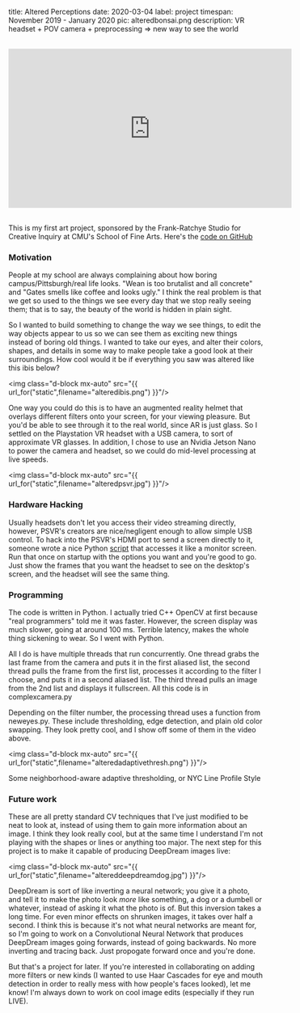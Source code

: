 title: Altered Perceptions
date: 2020-03-04
label: project
timespan: November 2019 - January 2020
pic: alteredbonsai.png
description: VR headset + POV camera + preprocessing => new way to see the world

<br>
<div style="text-align:center;" class="d-block mx-auto">
<iframe width="560" height="315" align="middle" src="https://www.youtube.com/embed/k4v0TsgcNes" frameborder="0" allow="accelerometer; autoplay; encrypted-media; gyroscope; picture-in-picture" allowfullscreen></iframe>
</div>
<br>

This is my first art project, sponsored by the Frank-Ratchye Studio for Creative Inquiry at CMU's School of Fine Arts. Here's the [code on GitHub](https://github.com/kongmunist/alteredperceptions)
<br>

### Motivation
People at my school are always complaining about how boring campus/Pittsburgh/real life looks. "Wean is too brutalist and all concrete" and "Gates smells like coffee and looks ugly." I think the real problem is that we get so used to the things we see every day that we stop really seeing them; that is to say, the beauty of the world is hidden in plain sight. 

So I wanted to build something to change the way we see things, to edit the way objects appear to us so we can see them as exciting new things instead of boring old things. I wanted to take our eyes, and alter their colors, shapes, and details in some way to make people take a good look at their surroundings. How cool would it be if everything you saw was altered like this ibis below?

<img class="d-block mx-auto" src="{{ url_for("static",filename="alteredibis.png") }}"/>

One way you could do this is to have an augmented reality helmet that overlays different filters onto your screen, for your viewing pleasure. But you'd be able to see through it to the real world, since AR is just glass. So I settled on the Playstation VR headset with a USB camera, to sort of approximate VR glasses. In addition, I chose to use an Nvidia Jetson Nano to power the camera and headset, so we could do mid-level processing at live speeds. 

<img class="d-block mx-auto" src="{{ url_for("static",filename="alteredpsvr.jpg") }}"/>

### Hardware Hacking
Usually headsets don't let you access their video streaming directly, however, PSVR's creators are nice/negligent enough to allow simple USB control. To hack into the PSVR's HDMI port to send a screen directly to it, someone wrote a nice Python [script](https://github.com/mungewell/pyPSVR) that accesses it like a monitor screen. Run that once on startup with the options you want and you're good to go. Just show the frames that you want the headset to see on the desktop's screen, and the headset will see the same thing.


### Programming
The code is written in Python. I actually tried C++ OpenCV at first because "real programmers" told me it was faster. However, the screen display was much slower, going at around 100 ms. Terrible latency, makes the whole thing sickening to wear. So I went with Python.

All I do is have multiple threads that run concurrently. One thread grabs the last frame from the camera and puts it in the first aliased list, the second thread pulls the frame from the first list, processes it according to the filter I choose, and puts it in a second aliased list. The third thread pulls an image from the 2nd list and displays it fullscreen. All this code is in complexcamera.py

Depending on the filter number, the processing thread uses a function from neweyes.py. These include thresholding, edge detection, and plain old color swapping. They look pretty cool, and I show off some of them in the video above. 

<img class="d-block mx-auto" src="{{ url_for("static",filename="alteredadaptivethresh.png") }}"/>
<p class="caption">Some neighborhood-aware adaptive thresholding, or NYC Line Profile Style</p>


### Future work

These are all pretty standard CV techniques that I've just modified to be neat to look at, instead of using them to gain more information about an image. I think they look really cool, but at the same time I understand I'm not playing with the shapes or lines or anything too major. The next step for this project is to make it capable of producing DeepDream images live:

<img class="d-block mx-auto" src="{{ url_for("static",filename="altereddeepdreamdog.jpg") }}"/>

DeepDream is sort of like inverting a neural network; you give it a photo, and tell it to make the photo look <i>more</i> like something, a dog or a dumbell or whatever, instead of asking it what the photo is of. But this inversion takes a long time. For even minor effects on shrunken images, it takes over half a second. I think this is because it's not what neural networks are meant for, so I'm going to work on a Convolutional Neural Network that produces DeepDream images going forwards, instead of going backwards. No more inverting and tracing back. Just propogate forward once and you're done. 

But that's a project for later. If you're interested in collaborating on adding more filters or new kinds (I wanted to use Haar Cascades for eye and mouth detection in order to really mess with how people's faces looked), let me know! I'm always down to work on cool image edits (especially if they run LIVE).



